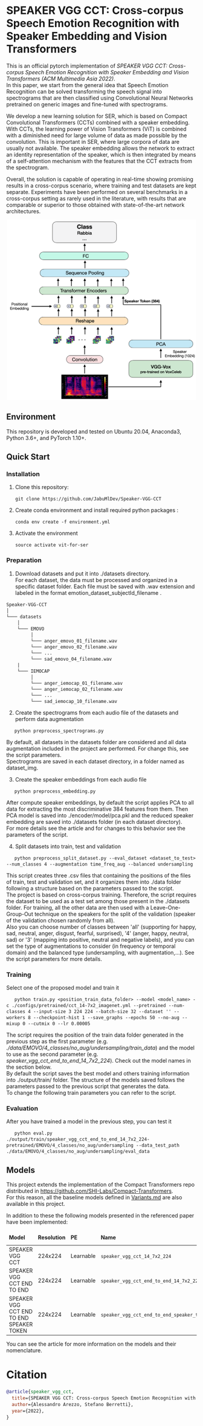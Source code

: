 # SPEAKER VGG CCT: Cross-corpus Speech Emotion Recognition with Speaker Embedding and Vision Transformers

This is an official pytorch implementation of *SPEAKER VGG CCT: Cross-corpus Speech Emotion Recognition with Speaker 
Embedding and Vision Transformers (ACM Multimedia Asia 2022)*.<br/>
In this paper, we start from the general idea that Speech Emotion Recognition can be solved transforming the speech 
signal into spectrograms that are then classified using Convolutional Neural Networks pretrained on generic images 
and fine-tuned with spectrograms.

We develop a new learning solution for SER, which is based on Compact Convolutional
Transformers (CCTs) combined with a speaker embedding.
With CCTs, the learning power of Vision Transformers (ViT) is combined
with a diminished need for large volume of data as made possible
by the convolution. This is important in SER, where large corpora
of data are usually not available. The speaker embedding allows the
network to extract an identity representation of the speaker, which
is then integrated by means of a self-attention mechanism with the
features that the CCT extracts from the spectrogram. 

Overall, the
solution is capable of operating in real-time showing promising
results in a cross-corpus scenario, where training and test datasets
are kept separate. Experiments have been performed on several
benchmarks in a cross-corpus setting as rarely used in the literature, with results that are comparable or 
superior to those obtained
with state-of-the-art network architectures.
<div align="center">
<img src="images/speaker_vgg_cct_end_to_end_schema.png" alt="speaker vgg end to end schema" width="500"/>
</div>

## Environment

This repository is developed and tested on Ubuntu 20.04, Anaconda3, Python 3.6+, and PyTorch 1.10+.

## Quick Start

### Installation

1. Clone this repository:
   ```
   git clone https://github.com/JabuMlDev/Speaker-VGG-CCT
   ```

2. Create conda environment and install required python packages :
   ```
   conda env create -f environment.yml
   ```

3. Activate the environment
    ```
   source activate vit-for-ser
   ```
   

### Preparation

1. Download datasets and put it into ./datasets directory. <br/>
For each dataset, the data must be processed and organized in a specific dataset folder. 
Each file must be saved with .wav extension and labeled in the format emotion_dataset_subjectId_filename .
```
Speaker-VGG-CCT
│
└─── datasets
    │
    └─── EMOVO
         │
         └─── anger_emovo_01_filename.wav
         └─── anger_emovo_02_filename.wav
         └─── ...
         └─── sad_emovo_04_filename.wav
    |
    └─── IEMOCAP
         │
         └─── anger_iemocap_01_filename.wav
         └─── anger_iemocap_02_filename.wav
         └─── ...
         └─── sad_iemocap_10_filename.wav
```

2. Create the spectrograms from each audio file of the datasets and perform data augmentation
```
   python preprocess_spectrograms.py 
 ```
By default, all datasets in the datasets folder are considered and all data augmentation included in the project are performed.
For change this, see the script parameters.<br/>
Spectrograms are saved in each dataset directory, in a folder named as dataset_img.

3. Create the speaker embeddings from each audio file
```
   python preprocess_embedding.py
 ```
After compute speaker embeddings, by default the script applies PCA to all data for extracting the most discriminative 
384 features from them. Then PCA model is saved into ./encoder/model/pca.pkl and the reduced speaker embedding are 
saved into ./datasets folder (in each dataset directory). <br/>
For more details see the article and for changes to this behavior see the parameters of the script.

4. Split datasets into train, test and validation
```
   python preprocess_split_dataset.py --eval_dataset <dataset_to_test> --num_classes 4 --augmentation time_freq_aug --balanced undersampling
 ```
This script creates three .csv files that containing the positions of the files of train, test and validation set, and 
it organizes them into ./data folder following a structure based on the parameters passed to the script.<br/>
The project is based on cross-corpus training. Therefore, the script requires the dataset to be used as a test set 
among those present in the ./datasets folder. For training, all the other data are then used with a 
Leave-One-Group-Out technique on the speakers for the split of the validation (speaker of the validation 
chosen randomly from all). <br/>
Also you can choose number of classes between 'all' (supporting for happy, sad, neutral, anger, disgust,
fearful, surprised), '4' (anger, happy, neutral, sad) or '3' (mapping into positive, neutral 
and negative labels), and you can set the type of augmentations to consider (in frequency or temporal domain) 
and the balanced type (undersampling, with augmentation,...). See the script parameters for more details.<br/>


### Training

Select one of the proposed model and train it
```
   python train.py <position_train_data_folder> --model <model_name> -c ./configs/pretrained/cct_14-7x2_imagenet.yml --pretrained --num-classes 4 --input-size 3 224 224 --batch-size 32 --dataset '' --workers 8 --checkpoint-hist 1 --save_graphs --epochs 50 --no-aug --mixup 0 --cutmix 0 --lr 0.00005
 ```
The script requires the position of the train data folder generated in the previous step as the first parameter 
(e.g. *./data/EMOVO/4_classes/no_aug/undersampling/train_data*) and the model to use as the second parameter 
(e.g. *speaker_vgg_cct_end_to_end_14_7x2_224*). Check out the model names in the section below.<br/>
By default the script saves the best model and others training information into ./output/train/ folder. The structure of the models saved follows the 
parameters passed to the previous script that generates the data.<br/>
To change the following train parameters you can refer to the script.

### Evaluation
After you have trained a model in the previous step, you can test it
```
   python eval.py ./output/train/speaker_vgg_cct_end_to_end_14_7x2_224-pretrained/EMOVO/4_classes/no_aug/undersampling --data_test_path ./data/EMOVO/4_classes/no_aug/undersampling/eval_data
 ```

## Models
This project extends the implementation of the Compact Transformers repo distributed in
https://github.com/SHI-Labs/Compact-Transformers. <br/>
For this reason, all the baseline models defined in [Variants.md](Variants.md) are also available in this project.

In addition to these the following models presented in the referenced paper have been implemented:

<table style="width:100%">
    <thead>
        <tr>
            <td><b>Model</b></td>
            <td><b>Resolution</b></td>
            <td><b>PE</b></td>
            <td><b>Name</b></td>
            <td><b>Pretrained Weights</b></td>
            <td><b>Config</b></td>
        </tr>
    </thead>
    <tbody>
        <tr>
            <td rowspan=1>SPEAKER VGG CCT</td>
            <td>224x224</td>
            <td>Learnable</td>
            <td><code>speaker_vgg_cct_14_7x2_224</code></td>
            <td>ImageNet-1k/300 Epochs</td>
            <td><code>pretrained/cct_14-7x2_imagenet.yml</code></td>
        </tr>
        <tr>
            <td rowspan=1>SPEAKER VGG CCT END TO END</td>
            <td rowspan=1>224x224</td>
            <td>Learnable</td>
            <td><code>speaker_vgg_cct_end_to_end_14_7x2_224</code></td>
            <td>ImageNet-1k/300 Epochs</td>
            <td><code>pretrained/cct_14-7x2_imagenet.yml</code></td>
        </tr>
        <tr>
            <td rowspan=1>SPEAKER VGG CCT END TO END SPEAKER TOKEN</td>
            <td rowspan=1>224x224</td>
            <td>Learnable</td>
            <td><code>speaker_vgg_cct_end_to_end_speaker_token_14_7x2_224</code></td>
            <td>ImageNet-1k/300 Epochs</td>
            <td><code>pretrained/cct_14-7x2_imagenet.yml</code></td>
        </tr>
    </tbody>
</table>

You can see the article for more information on the models and their nomenclature.

# Citation
```bibtex
@article{speaker_vgg_cct,
  title={SPEAKER VGG CCT: Cross-corpus Speech Emotion Recognition with Speaker Embedding and Vision Transformers},
  author={Alessandro Arezzo, Stefano Berretti},
  year={2022},
}
```